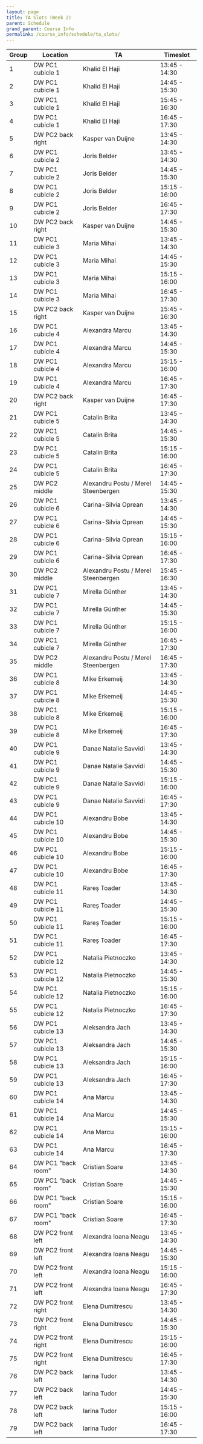 ```yaml
---
layout: page
title: TA Slots (Week 2)
parent: Schedule
grand_parent: Course Info
permalink: /course_info/schedule/ta_slots/
---
```

|Group | Location | TA | Timeslot|
|--- | --- | --- | ---|
|1 | DW PC1 cubicle 1 | Khalid El Haji | 13:45 - 14:30|
|2 | DW PC1 cubicle 1 | Khalid El Haji | 14:45 - 15:30|
|3 | DW PC1 cubicle 1 | Khalid El Haji | 15:45 - 16:30|
|4 | DW PC1 cubicle 1 | Khalid El Haji | 16:45 - 17:30|
|5 | DW PC2 back right | Kasper van Duijne | 13:45 - 14:30|
|6 | DW PC1 cubicle 2 | Joris Belder | 13:45 - 14:30|
|7 | DW PC1 cubicle 2 | Joris Belder | 14:45 - 15:30|
|8 | DW PC1 cubicle 2 | Joris Belder | 15:15 - 16:00|
|9 | DW PC1 cubicle 2 | Joris Belder | 16:45 - 17:30|
|10 | DW PC2 back right | Kasper van Duijne | 14:45 - 15:30|
|11 | DW PC1 cubicle 3 | Maria Mihai | 13:45 - 14:30|
|12 | DW PC1 cubicle 3 | Maria Mihai | 14:45 - 15:30|
|13 | DW PC1 cubicle 3 | Maria Mihai | 15:15 - 16:00|
|14 | DW PC1 cubicle 3 | Maria Mihai | 16:45 - 17:30|
|15 | DW PC2 back right | Kasper van Duijne | 15:45 - 16:30|
|16 | DW PC1 cubicle 4 | Alexandra Marcu | 13:45 - 14:30|
|17 | DW PC1 cubicle 4 | Alexandra Marcu | 14:45 - 15:30|
|18 | DW PC1 cubicle 4 | Alexandra Marcu | 15:15 - 16:00|
|19 | DW PC1 cubicle 4 | Alexandra Marcu | 16:45 - 17:30|
|20 | DW PC2 back right | Kasper van Duijne | 16:45 - 17:30|
|21 | DW PC1 cubicle 5 | Catalin Brita | 13:45 - 14:30|
|22 | DW PC1 cubicle 5 | Catalin Brita | 14:45 - 15:30|
|23 | DW PC1 cubicle 5 | Catalin Brita | 15:15 - 16:00|
|24 | DW PC1 cubicle 5 | Catalin Brita | 16:45 - 17:30|
|25 | DW PC2 middle | Alexandru Postu / Merel Steenbergen | 14:45 - 15:30|
|26 | DW PC1 cubicle 6 | Carina-Silvia Oprean | 13:45 - 14:30|
|27 | DW PC1 cubicle 6 | Carina-Silvia Oprean | 14:45 - 15:30|
|28 | DW PC1 cubicle 6 | Carina-Silvia Oprean | 15:15 - 16:00|
|29 | DW PC1 cubicle 6 | Carina-Silvia Oprean | 16:45 - 17:30|
|30 | DW PC2 middle | Alexandru Postu / Merel Steenbergen | 15:45 - 16:30|
|31 | DW PC1 cubicle 7 | Mirella Günther | 13:45 - 14:30|
|32 | DW PC1 cubicle 7 | Mirella Günther | 14:45 - 15:30|
|33 | DW PC1 cubicle 7 | Mirella Günther | 15:15 - 16:00|
|34 | DW PC1 cubicle 7 | Mirella Günther | 16:45 - 17:30|
|35 | DW PC2 middle | Alexandru Postu / Merel Steenbergen | 16:45 - 17:30|
|36 | DW PC1 cubicle 8 | Mike Erkemeij | 13:45 - 14:30|
|37 | DW PC1 cubicle 8 | Mike Erkemeij | 14:45 - 15:30|
|38 | DW PC1 cubicle 8 | Mike Erkemeij | 15:15 - 16:00|
|39 | DW PC1 cubicle 8 | Mike Erkemeij | 16:45 - 17:30|
|40 | DW PC1 cubicle 9 | Danae Natalie Savvidi | 13:45 - 14:30|
|41 | DW PC1 cubicle 9 | Danae Natalie Savvidi | 14:45 - 15:30|
|42 | DW PC1 cubicle 9 | Danae Natalie Savvidi | 15:15 - 16:00|
|43 | DW PC1 cubicle 9 | Danae Natalie Savvidi | 16:45 - 17:30|
|44 | DW PC1 cubicle 10 | Alexandru Bobe | 13:45 - 14:30|
|45 | DW PC1 cubicle 10 | Alexandru Bobe | 14:45 - 15:30|
|46 | DW PC1 cubicle 10 | Alexandru Bobe | 15:15 - 16:00|
|47 | DW PC1 cubicle 10 | Alexandru Bobe | 16:45 - 17:30|
|48 | DW PC1 cubicle 11 | Rareș Toader | 13:45 - 14:30|
|49 | DW PC1 cubicle 11 | Rareș Toader | 14:45 - 15:30|
|50 | DW PC1 cubicle 11 | Rareș Toader | 15:15 - 16:00|
|51 | DW PC1 cubicle 11 | Rareș Toader | 16:45 - 17:30|
|52 | DW PC1 cubicle 12 | Natalia Pietnoczko | 13:45 - 14:30|
|53 | DW PC1 cubicle 12 | Natalia Pietnoczko | 14:45 - 15:30|
|54 | DW PC1 cubicle 12 | Natalia Pietnoczko | 15:15 - 16:00|
|55 | DW PC1 cubicle 12 | Natalia Pietnoczko | 16:45 - 17:30|
|56 | DW PC1 cubicle 13 | Aleksandra Jach | 13:45 - 14:30|
|57 | DW PC1 cubicle 13 | Aleksandra Jach | 14:45 - 15:30|
|58 | DW PC1 cubicle 13 | Aleksandra Jach | 15:15 - 16:00|
|59 | DW PC1 cubicle 13 | Aleksandra Jach | 16:45 - 17:30|
|60 | DW PC1 cubicle 14 | Ana Marcu | 13:45 - 14:30|
|61 | DW PC1 cubicle 14 | Ana Marcu | 14:45 - 15:30|
|62 | DW PC1 cubicle 14 | Ana Marcu | 15:15 - 16:00|
|63 | DW PC1 cubicle 14 | Ana Marcu | 16:45 - 17:30|
|64 | DW PC1 "back room" | Cristian Soare | 13:45 - 14:30|
|65 | DW PC1 "back room" | Cristian Soare | 14:45 - 15:30|
|66 | DW PC1 "back room" | Cristian Soare | 15:15 - 16:00|
|67 | DW PC1 "back room" | Cristian Soare | 16:45 - 17:30|
|68 | DW PC2 front left | Alexandra Ioana Neagu | 13:45 - 14:30|
|69 | DW PC2 front left | Alexandra Ioana Neagu | 14:45 - 15:30|
|70 | DW PC2 front left | Alexandra Ioana Neagu | 15:15 - 16:00|
|71 | DW PC2 front left | Alexandra Ioana Neagu | 16:45 - 17:30|
|72 | DW PC2 front right | Elena Dumitrescu | 13:45 - 14:30|
|73 | DW PC2 front right | Elena Dumitrescu | 14:45 - 15:30|
|74 | DW PC2 front right | Elena Dumitrescu | 15:15 - 16:00|
|75 | DW PC2 front right | Elena Dumitrescu | 16:45 - 17:30|
|76 | DW PC2 back left | Iarina Tudor | 13:45 - 14:30|
|77 | DW PC2 back left | Iarina Tudor | 14:45 - 15:30|
|78 | DW PC2 back left | Iarina Tudor | 15:15 - 16:00|
|79 | DW PC2 back left | Iarina Tudor | 16:45 - 17:30|

